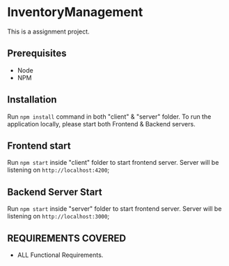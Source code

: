 # InventoryManagement

This is a assignment project.

## Prerequisites

- Node 
- NPM

## Installation 

Run `npm install` command in both "client" & "server" folder.
To run the application locally, please start both Frontend & Backend servers.

## Frontend start

Run `npm start` inside "client" folder to start frontend server. Server will be listening on `http://localhost:4200`;

## Backend Server Start

Run `npm start` inside "server" folder to start frontend server. Server will be listening on `http://localhost:3000`;

## REQUIREMENTS COVERED
 - ALL Functional Requirements.